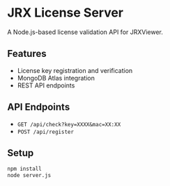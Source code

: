 # JRX License Server

A Node.js-based license validation API for JRXViewer.

## Features

- License key registration and verification
- MongoDB Atlas integration
- REST API endpoints

## API Endpoints

- `GET /api/check?key=XXXX&mac=XX:XX`
- `POST /api/register`

## Setup

```bash
npm install
node server.js
```
